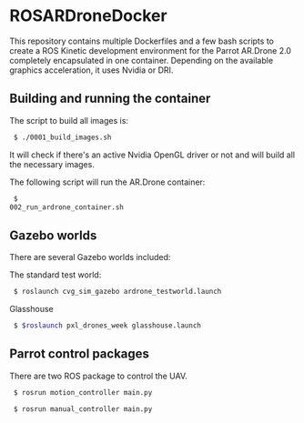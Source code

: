 # ROSARDroneDocker
This repository contains multiple Dockerfiles and a few bash scripts to create a ROS Kinetic development environment for the Parrot AR.Drone 2.0 completely encapsulated in one container. Depending on the available graphics acceleration, it uses Nvidia or DRI.


## Building and running the container

The script to build all images is:
```bash
 $ ./0001_build_images.sh
```
It will check if there's an active Nvidia OpenGL driver or not and will build all the necessary images.


The following script will run the AR.Drone container:
```bash
 $ 
002_run_ardrone_container.sh 
```

## Gazebo worlds
There are several Gazebo worlds included:

The standard test world:
```bash
 $ roslaunch cvg_sim_gazebo ardrone_testworld.launch
```

Glasshouse
```bash
 $ $roslaunch pxl_drones_week glasshouse.launch
```

## Parrot control packages
There are two ROS package to control the UAV.

```bash
 $ rosrun motion_controller main.py
```

```bash
 $ rosrun manual_controller main.py
```
